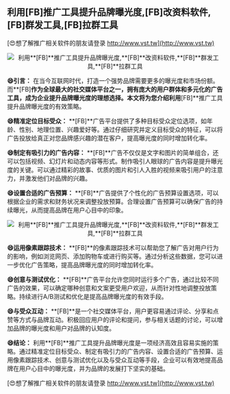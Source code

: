 ## **利用**[FB]**推广工具提升品牌曝光度,**[FB]**改资料软件,**[FB]**群发工具,**[FB]**拉群工具**

[😍想了解推广相关软件的朋友请登录 http://www.vst.tw](http://www.vst.tw)

 <center><img src="https://vst.tw/MP4/tuiguang/png/2.png" alt="利用**[FB]**推广工具提升品牌曝光度,**[FB]**改资料软件,**[FB]**群发工具,**[FB]**拉群工具"></center>

**😄引言：**
在当今互联网时代，打造一个强势品牌需要更多的曝光度和市场份额。而**[FB]**作为全球最大的社交媒体平台之一，拥有庞大的用户群体和多元化的广告工具，成为企业提升品牌曝光度的理想选择。本文将为您介绍利用**[FB]**推广工具提升品牌曝光度的有效策略。

**😄精准定位目标受众：**
**[FB]**广告平台提供了多种目标受众定位选项，如年龄、性别、地理位置、兴趣爱好等。通过仔细研究并定义目标受众的特征，可以将广告投放给真正对您品牌感兴趣的潜在客户，提高曝光度的同时增加转化率。

**😄制定有吸引力的广告内容：**
**[FB]**广告不仅仅是文字和图片的简单组合，还可以包括视频、幻灯片和动态内容等形式。制作吸引人眼球的广告内容是提升曝光度的关键。可以通过精彩的故事、优质的图片和引人入胜的视频来吸引用户的注意力，并激发他们对品牌的兴趣。

**😄设置合适的广告预算：**
**[FB]**广告提供了个性化的广告预算设置选项，可以根据企业的需求和财务状况来调整投放预算。合理设置广告预算可以确保广告的持续曝光，从而提高品牌在用户心目中的印象。

 <center><img src="https://vst.tw/MP4/tuiguang/png/3.png" alt="利用**[FB]**推广工具提升品牌曝光度,**[FB]**改资料软件,**[FB]**群发工具,**[FB]**拉群工具"></center>

**😄运用像素跟踪技术：**
**[FB]**的像素跟踪技术可以帮助您了解广告对用户行为的影响，例如浏览网页、添加购物车或进行购买等。通过分析这些数据，您可以进一步优化广告策略，提高品牌曝光度的同时增加转化率。

**😄创意与测试优化：**
**[FB]**广告平台允许您同时运行多个广告，通过比较不同广告的效果，可以确定哪种创意和文案更受用户欢迎，从而针对性地调整投放策略。持续进行A/B测试和优化是提高品牌曝光度的有效手段。

**😄与受众互动：**
**[FB]**是一个社交媒体平台，用户更容易通过评论、分享和点赞等方式与品牌互动。积极回应用户的评论和提问，参与相关话题的讨论，可以增加品牌的曝光度和用户对品牌的认知度。

**😄结论：**
利用**[FB]**推广工具提升品牌曝光度是一项经济高效且容易实施的策略。通过精准定位目标受众、制定有吸引力的广告内容、设置合适的广告预算、运用像素跟踪技术、创意与测试优化以及与受众互动等手段，企业可以有效地提高品牌在用户心目中的曝光度，并为品牌的发展打下坚实的基础。

[😍想了解推广相关软件的朋友请登录 http://www.vst.tw](http://www.vst.tw)



